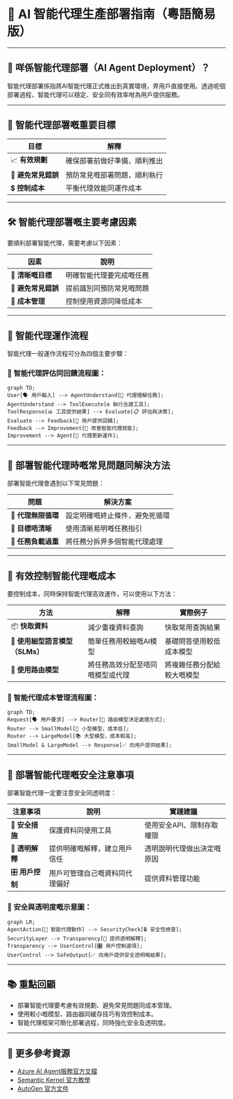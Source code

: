 # 🚀 AI 智能代理生產部署指南（粵語簡易版）

---

## 📌 **咩係智能代理部署（AI Agent Deployment）？**

智能代理部署係指將AI智能代理正式推出到真實環境，畀用戶直接使用。透過呢個部署過程，智能代理可以穩定、安全同有效率咁為用戶提供服務。

---

## 🎯 **智能代理部署嘅重要目標**

| 目標 | 解釋 |
|------|-------------|
| 📈 **有效規劃** | 確保部署前做好準備，順利推出 |
| 🐞 **避免常見錯誤** | 預防常見嘅部署問題，順利執行 |
| 💲 **控制成本** | 平衡代理效能同運作成本 |

---

## 🛠️ **智能代理部署嘅主要考慮因素**

要順利部署智能代理，需要考慮以下因素：

| 因素 | 說明 |
|------|-------------|
| 🎯 **清晰嘅目標** | 明確智能代理要完成嘅任務 |
| 🐞 **避免常見錯誤** | 提前識別同預防常見嘅問題 |
| 💸 **成本管理** | 控制使用資源同降低成本 |

---

## 🌟 **智能代理運作流程**

智能代理一般運作流程可分為四個主要步驟：

### 📌 **智能代理評估同回饋流程圖：**
```mermaid
graph TD;
User[🗣️ 用戶輸入] --> AgentUnderstand[🤖 代理理解任務];
AgentUnderstand --> ToolExecute[⚙️ 執行合適工具];
ToolResponse[📊 工具提供結果] --> Evaluate[📋 評估與決策];
Evaluate --> Feedback[🙋 用戶提供回饋];
Feedback --> Improvement[🔄 改善智能代理效能];
Improvement --> Agent[🤖 代理更新運作];
```

---

## 🚨 **部署智能代理時嘅常見問題同解決方法**

部署智能代理會遇到以下常見問題：

| 問題 | 解決方案 |
|---------------|-----------|
| 🔄 **代理無限循環** | 設定明確嘅終止條件，避免死循環 |
| 🎯 **目標唔清晰** | 使用清晰易明嘅任務指引 |
| 🤯 **任務負載過重** | 將任務分拆畀多個智能代理處理 |

---

## 💸 **有效控制智能代理嘅成本**

要控制成本，同時保持智能代理高效運作，可以使用以下方法：

| 方法 | 解釋 | 實際例子 |
|----------|-------------|-------------------|
| 📦 **快取資料** | 減少重複資料查詢 | 快取常用查詢結果 |
| 📘 **使用細型語言模型（SLMs）** | 簡單任務用較細嘅AI模型 | 基礎問答使用較低成本模型 |
| 🔀 **使用路由模型** | 將任務高效分配至唔同嘅模型或代理 | 將複雜任務分配給較大嘅模型 |

### 📌 **智能代理成本管理流程圖：**
```mermaid
graph TD;
Request[🗣️ 用戶要求] --> Router[🔀 路由模型決定處理方式];
Router --> SmallModel[📗 小型模型，成本低];
Router --> LargeModel[📚 大型模型，成本較高];
SmallModel & LargeModel --> Response[✅ 向用戶提供結果];
```

---

## 🔑 **部署智能代理嘅安全注意事項**

部署智能代理一定要注意安全同透明度：

| 注意事項 | 說明 | 實踐建議 |
|---------------|-------------|---------------|
| 🔐 **安全措施** | 保護資料同使用工具 | 使用安全API、限制存取權限 |
| 📖 **透明解釋** | 提供明確嘅解釋，建立用戶信任 | 透明說明代理做出決定嘅原因 |
| 🎛️ **用戶控制** | 用戶可管理自己嘅資料同代理偏好 | 提供資料管理功能 |

### 📌 **安全與透明度嘅示意圖：**
```mermaid
graph LR;
AgentAction[🤖 智能代理動作] --> SecurityCheck[🔒 安全性檢查];
SecurityLayer --> Transparency[🧾 提供透明解釋];
Transparency --> UserControl[🎛️ 用戶控制選項];
UserControl --> SafeOutput[✅ 向用戶提供安全透明嘅結果];
```

---

## 📚 **重點回顧**

- 部署智能代理要考慮有效規劃、避免常見問題同成本管理。
- 使用較小嘅模型、路由器同緩存技巧有效控制成本。
- 智能代理框架可簡化部署過程，同時強化安全及透明度。

---

## 🌟 **更多參考資源**

- [Azure AI Agent服務官方文檔](https://learn.microsoft.com/azure/ai-services/agents/overview)
- [Semantic Kernel 官方教學](https://learn.microsoft.com/semantic-kernel/frameworks/)
- [AutoGen 官方文件](https://microsoft.github.io/autogen/)